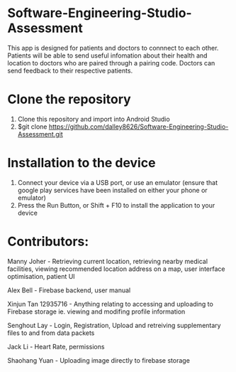 # Software-Engineering-Studio-Assessment
This app is designed for patients and doctors to connnect to each other. Patients will be able to send useful infomation about their health and location to doctors who are paired through a pairing code. Doctors can send feedback to their respective patients.


# Clone the repository
1. Clone this repository and import into Android Studio
2. $git clone https://github.com/dalley8626/Software-Engineering-Studio-Assessment.git


# Installation to the device
1. Connect your device via a USB port, or use an emulator (ensure that google play services have been installed on either your phone or emulator)
2. Press the Run Button, or Shift + F10 to install the application to your device


# Contributors:
Manny Joher - Retrieving current location, retrieving nearby medical facilities, viewing recommended location address on a map, user interface optimisation, patient UI

Alex Bell - Firebase backend, user manual

Xinjun Tan 12935716 - Anything relating to accessing and uploading to Firebase storage ie. viewing and modifing profile information

Senghout Lay - Login, Registration, Upload and retreiving supplementary files to and from data packets

Jack Li - Heart Rate, permissions

Shaohang Yuan - Uploading image directly to firebase storage
